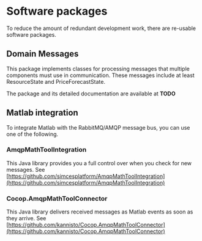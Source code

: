 # Software packages

To reduce the amount of redundant development work, there are re-usable software packages.


## Domain Messages

This package implements classes for processing messages that multiple components must use in communication.
These messages include at least ResourceState and PriceForecastState.

The package and its detailed documentation are available at **TODO**


## Matlab integration

To integrate Matlab with the RabbitMQ/AMQP message bus, you can use one of the following.

### AmqpMathToolIntegration

This Java library provides you a full control over when you check for new messages.
See [https://github.com/simcesplatform/AmqpMathToolIntegration](https://github.com/simcesplatform/AmqpMathToolIntegration)

### Cocop.AmqpMathToolConnector

This Java library delivers received messages as Matlab events as soon as they arrive.
See
[https://github.com/kannisto/Cocop.AmqpMathToolConnector](https://github.com/kannisto/Cocop.AmqpMathToolConnector)
